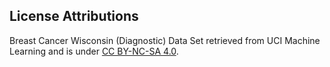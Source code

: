 License Attributions
--------------------------------------------------------------------------------
Breast Cancer Wisconsin (Diagnostic) Data Set retrieved from UCI Machine
Learning and is under
[CC BY-NC-SA 4.0](https://creativecommons.org/licenses/by-nc-sa/4.0).

